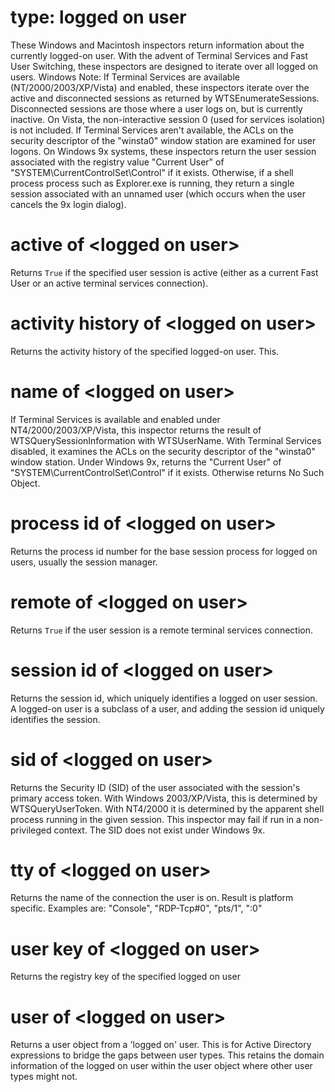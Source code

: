 # type: logged on user

These Windows and Macintosh inspectors return information about the currently logged-on user. With the advent of Terminal Services and Fast User Switching, these inspectors are designed to iterate over all logged on users. Windows Note: If Terminal Services are available (NT/2000/2003/XP/Vista) and enabled, these inspectors iterate over the active and disconnected sessions as returned by WTSEnumerateSessions. Disconnected sessions are those where a user logs on, but is currently inactive. On Vista, the non-interactive session 0 (used for services isolation) is not included. If Terminal Services aren&#39;t available, the ACLs on the security descriptor of the &quot;winsta0&quot; window station are examined for user logons. On Windows 9x systems, these inspectors return the user session associated with the registry value &quot;Current User&quot; of &quot;SYSTEM\CurrentControlSet\Control&quot; if it exists. Otherwise, if a shell process process such as Explorer.exe is running, they return a single session associated with an unnamed user (which occurs when the user cancels the 9x login dialog).

# active of &lt;logged on user&gt;

Returns `True` if the specified user session is active (either as a current Fast User or an active terminal services connection).

# activity history of &lt;logged on user&gt;

Returns the activity history of the specified logged-on user. This.

# name of &lt;logged on user&gt;

If Terminal Services is available and enabled under NT4/2000/2003/XP/Vista, this inspector returns the result of WTSQuerySessionInformation with WTSUserName. With Terminal Services disabled, it examines the ACLs on the security descriptor of the &quot;winsta0&quot; window station. Under Windows 9x, returns the &quot;Current User&quot; of &quot;SYSTEM\CurrentControlSet\Control&quot; if it exists. Otherwise returns No Such Object.

# process id of &lt;logged on user&gt;

Returns the process id number for the base session process for logged on users, usually the session manager.

# remote of &lt;logged on user&gt;

Returns `True` if the user session is a remote terminal services connection.

# session id of &lt;logged on user&gt;

Returns the session id, which uniquely identifies a logged on user session. A logged-on user is a subclass of a user, and adding the session id uniquely identifies the session.

# sid of &lt;logged on user&gt;

Returns the Security ID (SID) of the user associated with the session&#39;s primary access token. With Windows 2003/XP/Vista, this is determined by WTSQueryUserToken. With NT4/2000 it is determined by the apparent shell process running in the given session. This inspector may fail if run in a non-privileged context. The SID does not exist under Windows 9x.

# tty of &lt;logged on user&gt;

Returns the name of the connection the user is on. Result is platform specific. Examples are: &quot;Console&quot;, &quot;RDP-Tcp#0&quot;, &quot;pts/1&quot;, &quot;:0&quot;

# user key of &lt;logged on user&gt;

Returns the registry key of the specified logged on user

# user of &lt;logged on user&gt;

Returns a user object from a &#39;logged on&#39; user. This is for Active Directory expressions to bridge the gaps between user types. This retains the domain information of the logged on user within the user object where other user types might not.
